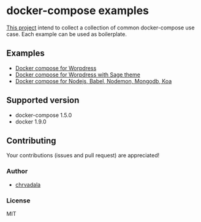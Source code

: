 # docker-compose examples
[This project](https://github.com/chrvadala/docker-compose-examples)
intend to collect a collection of common docker-compose use case.
Each example can be used as boilerplate.

## Examples
- [Docker compose for Worpdress](wordpress/)
- [Docker compose for Worpdress with Sage theme](wordpress-sagetheme/)
- [Docker compose for Nodejs, Babel, Nodemon, Mongodb, Koa](nodejs-babel-nodemon-mongodb-koa/)

## Supported version
- docker-compose 1.5.0
- docker 1.9.0

## Contributing
Your contributions (issues and pull request) are appreciated!

### Author

- [chrvadala](https://github.com/chrvadala)

### License
MIT
